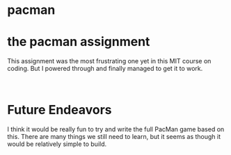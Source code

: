 # pacman
<html>
  <body>
    <h1>the pacman assignment</h1>
    <p>This assignment was the most frustrating one yet in this MIT course on coding. But I powered through and finally managed to get it to work.</p>
    <br>
    <h1>Future Endeavors</h1>
    <p>I think it would be really fun to try and write the full PacMan game based on this. There are many things we still need to learn, but it seems as though it would be relatively simple to build.</p>
  </body>
</html>
